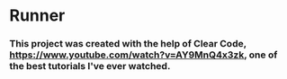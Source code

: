 # Runner

### This project was created with the help of Clear Code, https://www.youtube.com/watch?v=AY9MnQ4x3zk, one of the best tutorials I've ever watched.
